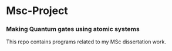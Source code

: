 # Msc-Project
### Making Quantum gates using atomic systems
This repo contains programs related to my MSc dissertation work.
